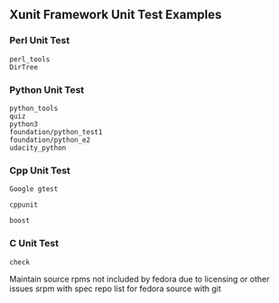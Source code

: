 
## Xunit Framework Unit Test Examples

### Perl Unit Test
```
perl_tools
DirTree
```

### Python Unit Test
```
python_tools
quiz
python3
foundation/python_test1
foundation/python_e2
udacity_python
```
### Cpp Unit Test

```
Google gtest 

cppunit

boost 
```

### C Unit Test

```
check
```
Maintain source rpms not included by fedora due to licensing or other issues
srpm with spec
repo list for fedora
source with git


